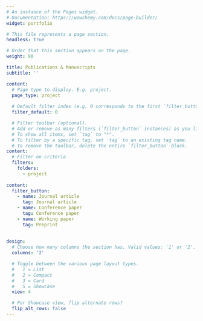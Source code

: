 ```yaml
---
# An instance of the Pages widget.
# Documentation: https://wowchemy.com/docs/page-builder/
widget: portfolio

# This file represents a page section.
headless: true

# Order that this section appears on the page.
weight: 90

title: Publications & Manuscripts
subtitle: ''

content:
  # Page type to display. E.g. project.
  page_type: project
  
  # Default filter index (e.g. 0 corresponds to the first `filter_button` instance below).
  filter_default: 0

  # Filter toolbar (optional).
  # Add or remove as many filters (`filter_button` instances) as you like.
  # To show all items, set `tag` to "*".
  # To filter by a specific tag, set `tag` to an existing tag name.
  # To remove the toolbar, delete the entire `filter_button` block.
content:
  # Filter on criteria
  filters:
    folders:
      - project
      
content:
  filter_button:
    - name: Journal article
      tag: Journal article
    - name: Conference paper
      tag: Conference paper
    - name: Working paper
      tag: Preprint
      
 
design:
  # Choose how many columns the section has. Valid values: '1' or '2'.
  columns: '2'

  # Toggle between the various page layout types.
  #   1 = List
  #   2 = Compact
  #   3 = Card
  #   5 = Showcase
  view: 4

  # For Showcase view, flip alternate rows?
  flip_alt_rows: false
---
```

